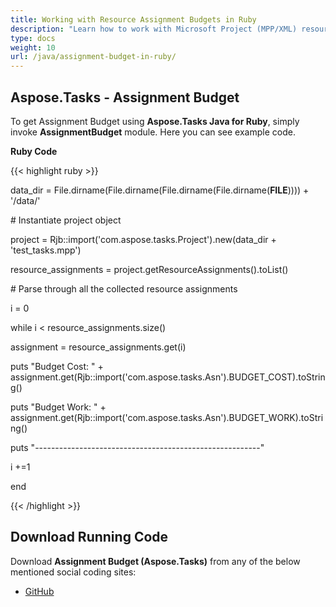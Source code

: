 ```yaml
---
title: Working with Resource Assignment Budgets in Ruby
description: "Learn how to work with Microsoft Project (MPP/XML) resource assignment budgets using Aspose.Tasks Java for Ruby."
type: docs
weight: 10
url: /java/assignment-budget-in-ruby/
---
```


## **Aspose.Tasks - Assignment Budget**
To get Assignment Budget using **Aspose.Tasks Java for Ruby**, simply invoke **AssignmentBudget** module. Here you can see example code.

**Ruby Code**

{{< highlight ruby >}}

 data_dir = File.dirname(File.dirname(File.dirname(File.dirname(__FILE__)))) + '/data/'



\# Instantiate project object

project = Rjb::import('com.aspose.tasks.Project').new(data_dir + 'test_tasks.mpp')

resource_assignments = project.getResourceAssignments().toList()

\# Parse through all the collected resource assignments

i = 0

while i < resource_assignments.size()

  assignment = resource_assignments.get(i)

  puts "Budget Cost: " + assignment.get(Rjb::import('com.aspose.tasks.Asn').BUDGET_COST).toString()

  puts "Budget Work: " + assignment.get(Rjb::import('com.aspose.tasks.Asn').BUDGET_WORK).toString()

  puts "--------------------------------------------------------"

  i +=1

end    

{{< /highlight >}}
## **Download Running Code**
Download **Assignment Budget (Aspose.Tasks)** from any of the below mentioned social coding sites:

- [GitHub](https://github.com/aspose-tasks/Aspose.Tasks-for-Java/blob/master/Plugins/Aspose_Tasks_Java_for_Ruby/lib/asposetasksjava/ResourceAssignments/assignmentbudget.rb)
